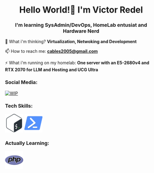 <h1 align="center">Hello World!👋 I'm Victor Redel</h1>
<h3 align="center">I'm learning SysAdmin/DevOps, HomeLab entusiat and Hardware Nerd </h3>

💬 What i'm thinking? **Virtualization, Netwoking and Development**

📫 How to reach me: **cables2005@gmail.com**

⚡ What i'm running on my homelab: **One server with an E5-2680v4 and RTX 2070 for LLM and Hosting and UCG Ultra**

<h3 align="left">Social Media:</h3>
<p align="left">
<a href="https://linkedin.com/in/" target="blank"><img align="center" src="https://raw.githubusercontent.com/rahuldkjain/github-profile-readme-generator/master/src/images/icons/Social/linked-in-alt.svg" alt="WIP" height="30" width="60" /></a>
</p>

<h3 align="left">Tech Skills:</h3>
<div >
    <img src="https://raw.githubusercontent.com/devicons/devicon/refs/heads/master/icons/bash/bash-original.svg" alt="Bash" width="60" height="60"/>
    <img src="https://raw.githubusercontent.com/devicons/devicon/refs/heads/master/icons/powershell/powershell-original.svg" alt="PowerShell" width="60" height="60"/>
</div>
<h3 align="left">Actually Learning:</h3>
<div >
    <img src="https://raw.githubusercontent.com/devicons/devicon/refs/heads/master/icons/php/php-original.svg" alt="TypeScript" width="60" height="60"/>
</div>
